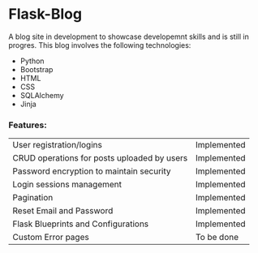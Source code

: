 # Flask-Blog

A blog site in development to showcase developemnt skills and is still in progres.
This blog involves the following technologies:
* Python
* Bootstrap
* HTML
* CSS
* SQLAlchemy  
* Jinja

### Features:

|                                             |              |
|---------------------------------------------|--------------|
| User registration/logins                    | Implemented  |
| CRUD operations for posts uploaded by users | Implemented  |
| Password encryption to maintain security    | Implemented  |
| Login sessions management                   | Implemented  |
| Pagination                                  | Implemented  |
| Reset Email and Password                    | Implemented  |
| Flask Blueprints and Configurations         | Implemented  |
| Custom Error pages                          |  To be done  |
